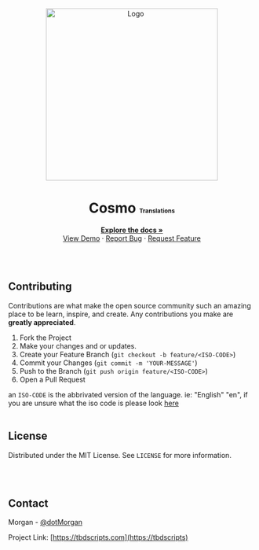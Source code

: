 <!-- PROJECT LOGO -->
<main style="background-color: #23262l">
<br />
<p align="center">
  <a href="https://tbdscripts.com">
    <img src="https://tbdscripts.com/public/img/logo_full.png" alt="Logo" height=auto width=350>
  </a>

  <h1 style="font-weight: bold;" align="center">Cosmo 
  <small style="font-size: .75rem">Translations</small></h1>

  <p align="center">
    <a href="https://www.notion.so/tbdscripts/Wiki-How-To-5b7d9e6ca92c4735b3443347f3ad18a0"><strong>Explore the docs »</strong></a>
    <br />
    <a href="https://cosmo.tbdscripts.com">View Demo</a>
    ·
    <a href="https://gmodstore.com">Report Bug</a>
    ·
    <a href="https://github.com/tbdscripts/request-feature/issues">Request Feature</a>
  </p>
</p>





<br></br>
<!-- CONTRIBUTING -->
## Contributing

Contributions are what make the open source community such an amazing place to be learn, inspire, and create. Any contributions you make are **greatly appreciated**.

1. Fork the Project
2. Make your changes and or updates.
3. Create your Feature Branch (`git checkout -b feature/<ISO-CODE>`)
4. Commit your Changes (`git commit -m 'YOUR-MESSAGE'`)
5. Push to the Branch (`git push origin feature/<ISO-CODE>`)
6. Open a Pull Request

an `ISO-CODE` is the abbrivated version of the language. ie: "English" "en",
if you are unsure what the iso code is please look [here](https://www.andiamo.co.uk/resources/iso-language-codes/)
<br></br>
<!-- LICENSE -->
## License

Distributed under the MIT License. See `LICENSE` for more information.

<br></br>
<!-- CONTACT -->
## Contact

Morgan - [@dotMorgan](https://twitter.com/dotMorgan)

Project Link: [https://tbdscripts.com](https://tbdscripts)
</main>
